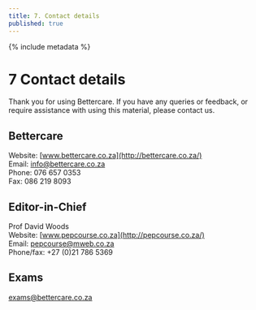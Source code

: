 ```yaml
---
title: 7. Contact details
published: true
---
```


{% include metadata %}

# **7** Contact details

Thank you for using Bettercare. If you have any queries or feedback, or require assistance with using this material, please contact us.

## Bettercare

Website: [www.bettercare.co.za](http://bettercare.co.za/)  
Email: <info@bettercare.co.za>  
Phone: 076 657 0353  
Fax: 086 219 8093  

## Editor-in-Chief

Prof David Woods  
Website: [www.pepcourse.co.za](http://pepcourse.co.za/)   
Email: <pepcourse@mweb.co.za>   
Phone/fax: +27 (0)21 786 5369    

## Exams

<exams@bettercare.co.za>